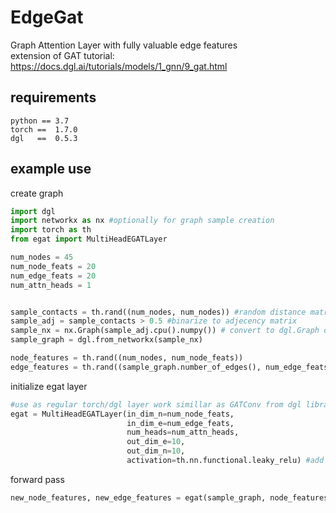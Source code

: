 # EdgeGat
Graph Attention Layer with fully valuable edge features  \
extension of GAT tutorial: https://docs.dgl.ai/tutorials/models/1_gnn/9_gat.html

## requirements

```
python == 3.7
torch ==  1.7.0
dgl   ==  0.5.3
```

## example use

create graph
```python
import dgl
import networkx as nx #optionally for graph sample creation
import torch as th
from egat import MultiHeadEGATLayer

num_nodes = 45 
num_node_feats = 20
num_edge_feats = 20
num_attn_heads = 1


sample_contacts = th.rand((num_nodes, num_nodes)) #random distance matrix
sample_adj = sample_contacts > 0.5 #binarize to adjecency matrix
sample_nx = nx.Graph(sample_adj.cpu().numpy()) # convert to dgl.Graph object
sample_graph = dgl.from_networkx(sample_nx)    

node_features = th.rand((num_nodes, num_node_feats)) 
edge_features = th.rand((sample_graph.number_of_edges(), num_edge_feats))
```

initialize egat layer

```python
#use as regular torch/dgl layer work simillar as GATConv from dgl library
egat = MultiHeadEGATLayer(in_dim_n=num_node_feats,
                          in_dim_e=num_edge_feats,
                          num_heads=num_attn_heads,
                          out_dim_e=10,
                          out_dim_n=10,
                          activation=th.nn.functional.leaky_relu) #add activation if needed
```

forward pass
```python
new_node_features, new_edge_features = egat(sample_graph, node_features, edge_features)
```
